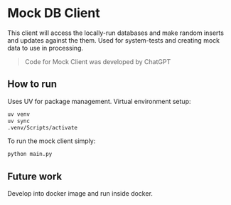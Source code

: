 # Mock DB Client
This client will access the locally-run databases and make random inserts and updates against the them. Used for system-tests and creating mock data to use in processing.
> Code for Mock Client was developed by ChatGPT
## How to run
Uses UV for package management. Virtual environment setup:
```sh
uv venv
uv sync
.venv/Scripts/activate
```
To run the mock client simply:
```sh
python main.py
```

## Future work
Develop into docker image and run inside docker.